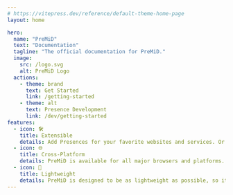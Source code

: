 ```yaml
---
# https://vitepress.dev/reference/default-theme-home-page
layout: home

hero:
  name: "PreMiD"
  text: "Documentation"
  tagline: "The official documentation for PreMiD."
  image:
    src: /logo.svg
    alt: PreMiD Logo
  actions:
    - theme: brand
      text: Get Started
      link: /getting-started
    - theme: alt
      text: Presence Development
      link: /dev/getting-started
features:
  - icon: 🛠️
    title: Extensible
    details: Add Presences for your favorite websites and services. Or create your own!
  - icon: 🌐
    title: Cross-Platform
    details: PreMiD is available for all major browsers and platforms.
  - icon: 🚀
    title: Lightweight
    details: PreMiD is designed to be as lightweight as possible, so it won't slow down your system.
---
```


<style>
:root {
  --vp-home-hero-name-color: transparent;
  --vp-home-hero-name-background: linear-gradient(30deg,#7289da,#b3aeff);

  --vp-home-hero-image-background-image: linear-gradient(30deg,#7289da,#b3aeff);
  --vp-home-hero-image-filter: blur(44px);
}

@media (min-width: 640px) {
  :root {
    --vp-home-hero-image-filter: blur(56px);
  }
}

@media (min-width: 960px) {
  :root {
    --vp-home-hero-image-filter: blur(68px);
  }
}
</style>
